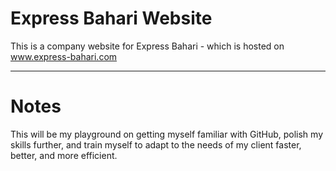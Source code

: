 # Express Bahari Website
This is a company website for Express Bahari - which is hosted on www.express-bahari.com
- - -
# Notes
This will be my playground on getting myself familiar with GitHub, polish my skills further, and train myself to adapt to the needs of my client faster, better, and more efficient.
